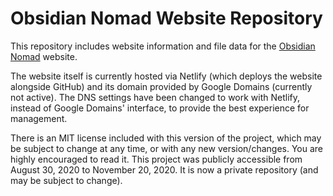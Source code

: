 # Obsidian Nomad Website Repository

This repository includes website information and file data for the [Obsidian Nomad](https://obsidian-nomad.netlify.app) website.

The website itself is currently hosted via Netlify (which deploys the website alongside GitHub) and its domain provided by Google Domains (currently not active).
The DNS settings have been changed to work with Netlify, instead of Google Domains' interface, to provide the best experience for management.

There is an MIT license included with this version of the project, which may be subject to change at any time, or with any new version/changes.
You are highly encouraged to read it. This project was publicly accessible from August 30, 2020 to November 20, 2020. It is now a private repository (and may be subject to change).
